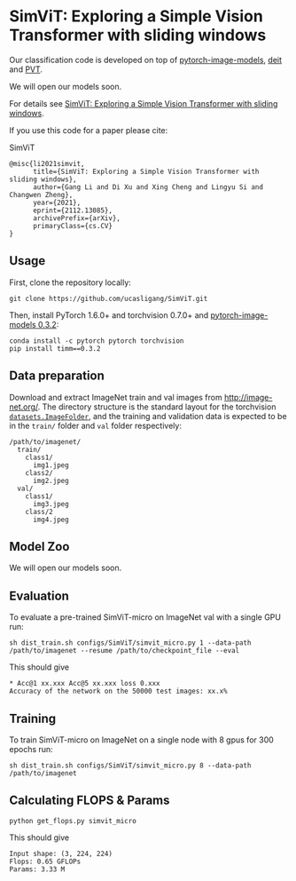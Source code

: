 # SimViT: Exploring a Simple Vision Transformer with sliding windows

Our classification code is developed on top of [pytorch-image-models](https://github.com/rwightman/pytorch-image-models), [deit](https://github.com/facebookresearch/deit) and [PVT](https://github.com/whai362/PVT).

We will open our models soon.

For details see [SimViT: Exploring a Simple Vision Transformer with sliding windows](https://arxiv.org/pdf/2112.13085.pdf). 

If you use this code for a paper please cite:


SimViT
```
@misc{li2021simvit,
      title={SimViT: Exploring a Simple Vision Transformer with sliding windows}, 
      author={Gang Li and Di Xu and Xing Cheng and Lingyu Si and Changwen Zheng},
      year={2021},
      eprint={2112.13085},
      archivePrefix={arXiv},
      primaryClass={cs.CV}
}
```


## Usage

First, clone the repository locally:
```
git clone https://github.com/ucasligang/SimViT.git
```
Then, install PyTorch 1.6.0+ and torchvision 0.7.0+ and [pytorch-image-models 0.3.2](https://github.com/rwightman/pytorch-image-models):

```
conda install -c pytorch pytorch torchvision
pip install timm==0.3.2
```

## Data preparation

Download and extract ImageNet train and val images from http://image-net.org/.
The directory structure is the standard layout for the torchvision [`datasets.ImageFolder`](https://pytorch.org/docs/stable/torchvision/datasets.html#imagefolder), and the training and validation data is expected to be in the `train/` folder and `val` folder respectively:

```
/path/to/imagenet/
  train/
    class1/
      img1.jpeg
    class2/
      img2.jpeg
  val/
    class1/
      img3.jpeg
    class/2
      img4.jpeg
```

## Model Zoo

We will open our models soon.

## Evaluation
To evaluate a pre-trained SimViT-micro on ImageNet val with a single GPU run:
```
sh dist_train.sh configs/SimViT/simvit_micro.py 1 --data-path /path/to/imagenet --resume /path/to/checkpoint_file --eval
```
This should give
```
* Acc@1 xx.xxx Acc@5 xx.xxx loss 0.xxx
Accuracy of the network on the 50000 test images: xx.x%
```

## Training
To train SimViT-micro on ImageNet on a single node with 8 gpus for 300 epochs run:

```
sh dist_train.sh configs/SimViT/simvit_micro.py 8 --data-path /path/to/imagenet
```

## Calculating FLOPS & Params

```
python get_flops.py simvit_micro
```
This should give
```
Input shape: (3, 224, 224)
Flops: 0.65 GFLOPs
Params: 3.33 M
```

